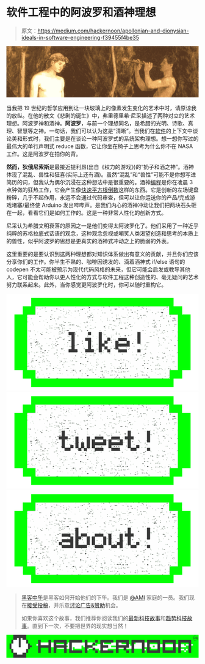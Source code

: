 # 软件工程中的阿波罗和酒神理想

> 原文：<https://medium.com/hackernoon/apollonian-and-dionysian-ideals-in-software-engineering-f39455f4be35>

![](img/73720ca3e32bc31423c94b89a29df9dd.png)

当我把 19 世纪的哲学应用到让一块玻璃上的像素发生变化的艺术中时，请原谅我的放纵。在他的散文《悲剧的诞生》中，弗里德里希·尼采描述了两种对立的艺术理想。阿波罗神和酒神。**阿波罗**，与前一个理想同名，是希腊的光明、诗歌、真理、智慧等之神。一句话，我们可以认为这是“清晰”。当我们在[软件](https://hackernoon.com/tagged/software)的上下文中谈论美和形式时，我们主要是在谈论一种阿波罗式的系统架构理想。想一想你写过的最伟大的单行声明式 reduce 函数，它让你坐在椅子上思考为什么你不在 NASA 工作。这是阿波罗在拍你的背。

**然而，狄俄尼索斯**是最接近提利昂(出自《权力的游戏》)的“奶子和酒之神”。酒神体现了混乱、兽性和狂喜(实际上还有酒)。虽然“混乱”和“兽性”可能不是你想写进简历的词，但我认为偶尔沉浸在这种想法中是很重要的。酒神[编程](https://hackernoon.com/tagged/programming)是你在凌晨 3 点钟做的狂热工作，它会产生像[快速平方根倒数](https://en.wikipedia.org/wiki/Fast_inverse_square_root)这样的东西。它是创新的左场键盘粉碎，几乎不起作用，永远不会通过代码审查，但可以让你运送你的产品/完成游戏堵塞/最终使 Arduino 发出哔哔声。是我们内心的酒神冲动让我们把两块石头砸在一起，看看它们是如何工作的。这是一种非常人性化的创新方式。

尼采认为希腊文明衰落的原因之一是他们变得太阿波罗化了。他们采用了一种近乎纯粹的苏格拉底式话语的观念，这种观念忽视或嘲笑人类渴望创造和思考的本质上的兽性，似乎阿波罗的思想是更真实的酒神式冲动之上的脆弱的外表。

这里重要的是要认识到这两种理想都对知识体系做出有意义的贡献，并且你们应该分享你们的工作。你半生不熟的、咖啡因诱发的、滴着酒神式 if/else 语句的 codepen 不太可能被预示为现代代码风格的未来，但它可能会启发或教导其他人，它可能会帮助你以更人性化的方式与软件工程这种创造性的、毫无疑问的艺术努力联系起来。此外，当你感觉更阿波罗化时，你可以随时重构它。

[![](img/50ef4044ecd4e250b5d50f368b775d38.png)](http://bit.ly/HackernoonFB)[![](img/979d9a46439d5aebbdcdca574e21dc81.png)](https://goo.gl/k7XYbx)[![](img/2930ba6bd2c12218fdbbf7e02c8746ff.png)](https://goo.gl/4ofytp)

> [黑客中午](http://bit.ly/Hackernoon)是黑客如何开始他们的下午。我们是 [@AMI](http://bit.ly/atAMIatAMI) 家庭的一员。我们现在[接受投稿](http://bit.ly/hackernoonsubmission)，并乐意[讨论广告&赞助](mailto:partners@amipublications.com)机会。
> 
> 如果你喜欢这个故事，我们推荐你阅读我们的[最新科技故事](http://bit.ly/hackernoonlatestt)和[趋势科技故事](https://hackernoon.com/trending)。直到下一次，不要把世界的现实想当然！

![](img/be0ca55ba73a573dce11effb2ee80d56.png)